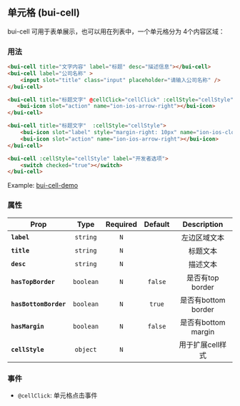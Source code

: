 ## 单元格 (bui-cell)

bui-cell 可用于表单展示，也可以用在列表中，一个单元格分为 4个内容区域：

### 用法

```html
<bui-cell title="文字内容" label="标题" desc="描述信息"></bui-cell>
<bui-cell label="公司名称" >
    <input slot="title" class="input" placeholder="请输入公司名称" />
</bui-cell>

<bui-cell title="标题文字" @cellClick="cellClick" :cellStyle="cellStyle">
   <bui-icon slot="action" name="ion-ios-arrow-right"></bui-icon>
</bui-cell>

<bui-cell title="标题文字"  :cellStyle="cellStyle">
    <bui-icon slot="label" style="margin-right: 10px" name="ion-ios-cloud-upload-outline"></bui-icon>
    <bui-icon slot="action" name="ion-ios-arrow-right"></bui-icon>
</bui-cell>

<bui-cell :cellStyle="cellStyle" label="开发者选项">
    <switch checked="true"></switch>
</bui-cell>

```
Example: [bui-cell-demo](https://github.com/bingo-oss/bui-weex-sample/blob/master/src/views/example/cell-demo.vue)

### 属性

| Prop | Type | Required | Default | Description |
| ---- |:----:|:---:|:-------:| :----------:|
| **`label`** | `string` | `N` |  | 左边区域文本 |
| **`title`** | `string` | `N` |  | 标题文本|
| **`desc`** | `string` | `N` |  | 描述文本 |
| **`hasTopBorder`** | `boolean` | `N` | `false` | 是否有top border |
| **`hasBottomBorder`** | `boolean` | `N` | `true` | 是否有bottom border |
| **`hasMargin`** | `boolean` | `N` | `false` | 是否有bottom  margin|
| **`cellStyle`** | `object` | `N` |  | 用于扩展cell样式 |

### 事件

* `@cellClick`: 单元格点击事件

